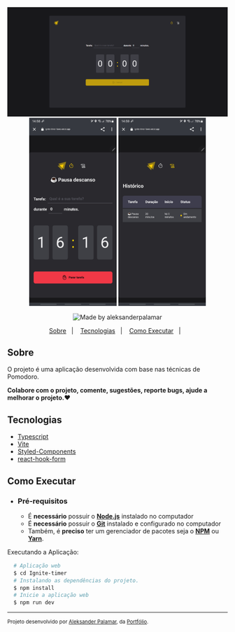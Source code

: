 <div align="center">
    <img src=".github/Home.png" />
    <img src=".github/Screenshot_ignite_timer-home.jpg" width="200px" />
    <img src=".github/Screenshot_ignite_timer-history.jpg" width="200px" />         
</div>
    
<p align="center">   
  <img alt="Made by aleksanderpalamar" src="https://img.shields.io/badge/made%20by-aleksanderpalamar-%237519C1?style=flat-square" >  
</p>
<p align="center">
  <a href="#sobre">Sobre</a>&nbsp;&nbsp;&nbsp;|&nbsp;&nbsp;&nbsp;
  <a href="#tecnologias">Tecnologias</a>&nbsp;&nbsp;&nbsp;|&nbsp;&nbsp;&nbsp;
  <a href="#como-executar">Como Executar</a>&nbsp;&nbsp;&nbsp;|&nbsp;&nbsp;&nbsp; 
</p>

## Sobre

O projeto é uma aplicação desenvolvida com base nas técnicas de Pomodoro.

**Colabore com o projeto, comente, sugestões, reporte bugs, ajude a melhorar o projeto.❤️**

## Tecnologias

- [Typescript](https://www.typescriptlang.org/)
- [Vite](https://vitejs.dev/)
- [Styled-Components](https://styled-components.com/)
- [react-hook-form](https://react-hook-form.com/)

## Como Executar

- ### **Pré-requisitos**

  - É **necessário** possuir o **[Node.js](https://nodejs.org/en/)** instalado no computador
  - É **necessário** possuir o **[Git](https://git-scm.com/)** instalado e configurado no computador
  - Também, é **preciso** ter um gerenciador de pacotes seja o **[NPM](https://www.npmjs.com/)** ou **[Yarn](https://yarnpkg.com/)**.   

Executando a Aplicação:

```sh
  # Aplicação web
  $ cd Ignite-timer
  # Instalando as dependências do projeto.
  $ npm install
  # Inicie a aplicação web
  $ npm run dev
```

---
<sup>Projeto desenvolvido por [Aleksander Palamar](https://github.com/aleksanderpalamar), da [Portfólio](https://www.palamarsolutionit.com.br/).</sup>